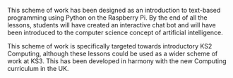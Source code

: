 This scheme of work has been designed as an introduction to text-based programming using Python on the Raspberry Pi. By the end of all the lessons, students will have created an interactive chat bot and will have been introduced to the computer science concept of artificial intelligence.

This scheme of work is specifically targeted towards introductory KS2 Computing, although these lessons could be used as a wider scheme of work at KS3. This has been developed in harmony with the new Computing curriculum in the UK.

